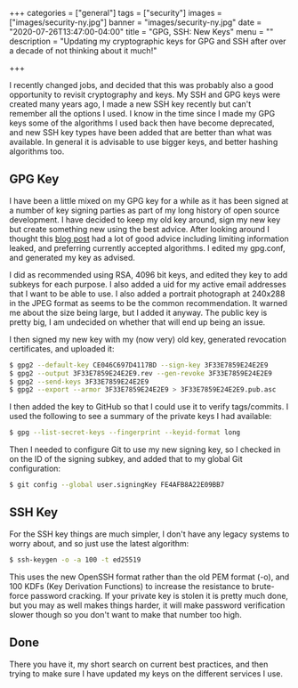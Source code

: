+++
categories = ["general"]
tags = ["security"]
images = ["images/security-ny.jpg"]
banner = "images/security-ny.jpg"
date = "2020-07-26T13:47:00-04:00"
title = "GPG, SSH: New Keys"
menu = ""
description = "Updating my cryptographic keys for GPG and SSH after over a decade of not thinking about it much!"

+++

I recently changed jobs, and decided that this was probably also a good opportunity to revisit cryptography and keys. My SSH and GPG keys were created many years ago, I made a new SSH key recently but can't remember all the options I used. I know in the time since I made my GPG keys some of the algorithms I used back then have become deprecated, and new SSH key types have been added that are better than what was available. In general it is advisable to use bigger keys, and better hashing algorithms too.

GPG Key
-------

I have been a little mixed on my GPG key for a while as it has been signed at a number of key signing parties as part of my long history of open source development. I have decided to keep my old key around, sign my new key but create something new using the best advice. After looking around I thought this [blog post][gpg-post] had a lot of good advice including limiting information leaked, and preferring currently accepted algorithms. I edited my gpg.conf, and generated my key as advised.

I did as recommended using RSA, 4096 bit keys, and edited they key to add subkeys for each purpose. I also added a uid for my active email addresses that I want to be able to use. I also added a portrait photograph at 240x288 in the JPEG format as seems to be the common recommendation. It warned me about the size being large, but I added it anyway. The public key is pretty big, I am undecided on whether that will end up being an issue.

I then signed my new key with my (now very) old key, generated revocation certificates, and uploaded it:
```bash
$ gpg2 --default-key CE046C697D4117BD --sign-key 3F33E7859E24E2E9
$ gpg2 --output 3F33E7859E24E2E9.rev --gen-revoke 3F33E7859E24E2E9
$ gpg2 --send-keys 3F33E7859E24E2E9
$ gpg2 --export --armor 3F33E7859E24E2E9 > 3F33E7859E24E2E9.pub.asc
```

I then added the key to GitHub so that I could use it to verify tags/commits. I used the following to see a summary of the private keys I had available:
```bash
$ gpg --list-secret-keys --fingerprint --keyid-format long
```

Then I needed to configure Git to use my new signing key, so I checked in on the ID of the signing subkey, and added that to my global Git configuration:
```bash
$ git config --global user.signingKey FE4AFB8A22E09BB7
```

SSH Key
-------

For the SSH key things are much simpler, I don't have any legacy systems to worry about, and so just use the latest algorithm:
```bash
$ ssh-keygen -o -a 100 -t ed25519
```

This uses the new OpenSSH format rather than the old PEM format (-o), and 100 KDFs (Key Derivation Functions) to increase the resistance to brute-force password cracking. If your private key is stolen it is pretty much done, but you may as well makes things harder, it will make password verification slower though so you don't want to make that number too high.

Done
----

There you have it, my short search on current best practices, and then trying to make sure I have updated my keys on the different services I use.

[gpg-post]: https://blog.eleven-labs.com/en/openpgp-almost-perfect-key-pair-part-1/
